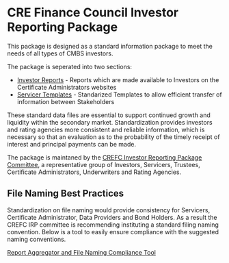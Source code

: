 # CRE Finance Council Investor Reporting Package
This package is designed as a standard information package to meet the needs of all types of CMBS investors. 

The package is seperated into two sections:
* [Investor Reports](https://github.com/caseypanzer/CREFCInvestorReportingPackage/tree/master/Investor%20Reports) - Reports which are made available to Investors on the Certificate Administrators websites
* [Servicer Templates](https://github.com/caseypanzer/CREFCInvestorReportingPackage/tree/master/Servicer%20Templates) - Standarized Templates to allow efficient transfer of information between Stakeholders

These standard data files are essential to support continued growth and liquidity within the secondary market. Standardization provides investors and rating agencies more consistent and reliable information, which is necessary so that an evaluation as to the probability of the timely receipt of interest and principal payments can be made. 

The package is maintaned by the [CREFC Investor Reporting Package Committee](https://github.com/caseypanzer/CREFCInvestorReportingPackage/blob/master/irpCommitteeDirectory.md), a representative group of Investors, Servicers, Trustees, Certificate Administrators, Underwriters and Rating Agencies.

## File Naming Best Practices
Standardization on file naming would provide consistency for Servicers, Certificate Administrator, Data Providers and Bond Holders.  As a result the CREFC IRP committee is recommending instituting a standard filing naming convention. Below is a tool to easily ensure compliance with the suggested naming conventions.

[Report Aggregator and File Naming Compliance Tool](https://frozen-waters-54312.herokuapp.com/)
